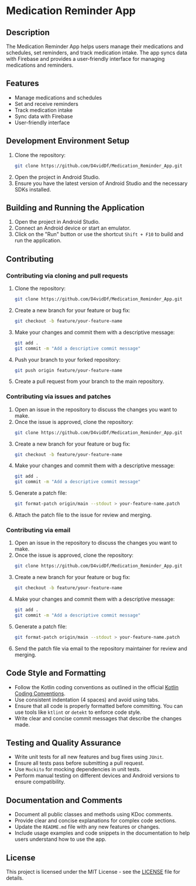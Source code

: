 # Medication Reminder App

## Description

The Medication Reminder App helps users manage their medications and schedules, set reminders, and track medication intake. The app syncs data with Firebase and provides a user-friendly interface for managing medications and reminders.

## Features

* Manage medications and schedules
* Set and receive reminders
* Track medication intake
* Sync data with Firebase
* User-friendly interface

## Development Environment Setup

1. Clone the repository:
   ```sh
   git clone https://github.com/D4vidDf/Medication_Reminder_App.git
   ```
2. Open the project in Android Studio.
3. Ensure you have the latest version of Android Studio and the necessary SDKs installed.

## Building and Running the Application

1. Open the project in Android Studio.
2. Connect an Android device or start an emulator.
3. Click on the "Run" button or use the shortcut `Shift + F10` to build and run the application.

## Contributing

### Contributing via cloning and pull requests

1. Clone the repository:
   ```sh
   git clone https://github.com/D4vidDf/Medication_Reminder_App.git
   ```
2. Create a new branch for your feature or bug fix:
   ```sh
   git checkout -b feature/your-feature-name
   ```
3. Make your changes and commit them with a descriptive message:
   ```sh
   git add .
   git commit -m "Add a descriptive commit message"
   ```
4. Push your branch to your forked repository:
   ```sh
   git push origin feature/your-feature-name
   ```
5. Create a pull request from your branch to the main repository.

### Contributing via issues and patches

1. Open an issue in the repository to discuss the changes you want to make.
2. Once the issue is approved, clone the repository:
   ```sh
   git clone https://github.com/D4vidDf/Medication_Reminder_App.git
   ```
3. Create a new branch for your feature or bug fix:
   ```sh
   git checkout -b feature/your-feature-name
   ```
4. Make your changes and commit them with a descriptive message:
   ```sh
   git add .
   git commit -m "Add a descriptive commit message"
   ```
5. Generate a patch file:
   ```sh
   git format-patch origin/main --stdout > your-feature-name.patch
   ```
6. Attach the patch file to the issue for review and merging.

### Contributing via email

1. Open an issue in the repository to discuss the changes you want to make.
2. Once the issue is approved, clone the repository:
   ```sh
   git clone https://github.com/D4vidDf/Medication_Reminder_App.git
   ```
3. Create a new branch for your feature or bug fix:
   ```sh
   git checkout -b feature/your-feature-name
   ```
4. Make your changes and commit them with a descriptive message:
   ```sh
   git add .
   git commit -m "Add a descriptive commit message"
   ```
5. Generate a patch file:
   ```sh
   git format-patch origin/main --stdout > your-feature-name.patch
   ```
6. Send the patch file via email to the repository maintainer for review and merging.

## Code Style and Formatting

* Follow the Kotlin coding conventions as outlined in the official [Kotlin Coding Conventions](https://kotlinlang.org/docs/coding-conventions.html).
* Use consistent indentation (4 spaces) and avoid using tabs.
* Ensure that all code is properly formatted before committing. You can use tools like `ktlint` or `detekt` to enforce code style.
* Write clear and concise commit messages that describe the changes made.

## Testing and Quality Assurance

* Write unit tests for all new features and bug fixes using `JUnit`.
* Ensure all tests pass before submitting a pull request.
* Use `Mockito` for mocking dependencies in unit tests.
* Perform manual testing on different devices and Android versions to ensure compatibility.

## Documentation and Comments

* Document all public classes and methods using KDoc comments.
* Provide clear and concise explanations for complex code sections.
* Update the `README.md` file with any new features or changes.
* Include usage examples and code snippets in the documentation to help users understand how to use the app.

## License

This project is licensed under the MIT License - see the [LICENSE](LICENSE) file for details.
